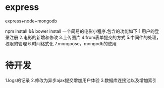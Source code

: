 # express
express+node+mongodb

npm install && bower install
一个简易的电影小程序.包含的功能如下
1.用户的登录注册
2.电影的新增和修改
3.上传图片
4.from表单提交的方式
5.中间件的处理，权限的管理
6.时间格式化
7.mongoose，mongodb的使用

# 待开发
1.logs的记录
2.修改为异步ajax提交增加用户体验
3.数据库连接池以及增加索引
